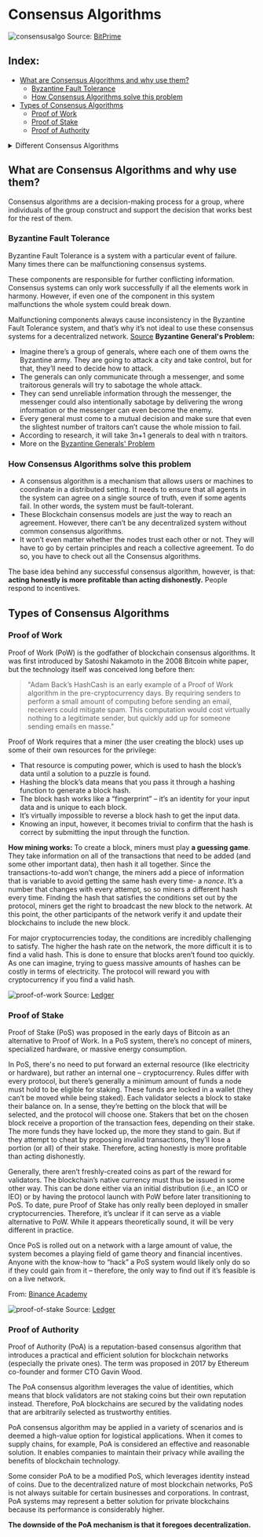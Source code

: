 # Consensus Algorithms

![consensusalgo](https://github.com/Santiago-Pedemonte/Private-Blockchains/blob/main/References/Images/consensusalgo.jpg)
Source: [BitPrime](https://www.bitprime.co.nz/blog/consensus-algorithms/)

## Index:
  * [What are Consensus Algorithms and why use them?](https://github.com/Santiago-Pedemonte/Private-Blockchains/blob/main/References/Notes%20on%20Different%20Consensus%20Algorithms.md#what-are-consensus-algorithms-and-why-use-them)
    * [Byzantine Fault Tolerance](https://github.com/Santiago-Pedemonte/Private-Blockchains/blob/main/References/Notes%20on%20Different%20Consensus%20Algorithms.md#byzantine-fault-tolerance)
    * [How Consensus Algorithms solve this problem](https://github.com/Santiago-Pedemonte/Private-Blockchains/blob/main/References/Notes%20on%20Different%20Consensus%20Algorithms.md#how-consensus-algorithms-solve-this-problem)
  * [Types of Consensus Algorithms](https://github.com/Santiago-Pedemonte/Private-Blockchains/blob/main/References/Notes%20on%20Different%20Consensus%20Algorithms.md#types-of-consensus-algorithms)
    * [Proof of Work](https://github.com/Santiago-Pedemonte/Private-Blockchains/blob/main/References/Notes%20on%20Different%20Consensus%20Algorithms.md#proof-of-work)
    * [Proof of Stake](https://github.com/Santiago-Pedemonte/Private-Blockchains/blob/main/References/Notes%20on%20Different%20Consensus%20Algorithms.md#proof-of-stake)
    * [Proof of Authority](https://github.com/Santiago-Pedemonte/Private-Blockchains/blob/main/References/Notes%20on%20Different%20Consensus%20Algorithms.md#proof-of-authority)

<details><summary> Different Consensus Algorithms </summary>
  
   <img class="fit-picture"
     src="https://github.com/Santiago-Pedemonte/Private-Blockchains/blob/main/References/Images/Different_Consensus_Algorithms.png"
     alt="Different Consensus Algorithms">
  
   [Source: 101 Blockchains](https://101blockchains.com/consensus-algorithms-blockchain/)
</details>

## What are Consensus Algorithms and why use them?

Consensus algorithms are a decision-making process for a group, where individuals of the group construct and support the decision that works best for the rest of them.

### Byzantine Fault Tolerance

Byzantine Fault Tolerance is a system with a particular event of failure. Many times there can be malfunctioning consensus systems.

These components are responsible for further conflicting information. Consensus systems can only work successfully if all the elements work in harmony. However, if even one of the component in this system malfunctions the whole system could break down.

Malfunctioning components always cause inconsistency in the Byzantine Fault Tolerance system, and that’s why it’s not ideal to use these consensus systems for a decentralized network. [Source](https://101blockchains.com/consensus-algorithms-blockchain/)
**Byzantine General's Problem:**
  * Imagine there’s a group of generals, where each one of them owns the Byzantine army. They are going to attack a city and take control, but for that, they’ll need to decide how to attack.
  * The generals can only communicate through a messenger, and some traitorous generals will try to sabotage the whole attack.
  * They can send unreliable information through the messenger, the messenger could also intentionally sabotage by delivering the wrong information or the messenger can even become the enemy.
  * Every general must come to a mutual decision and make sure that even the slightest number of traitors can’t cause the whole mission to fail.
  * According to research, it will take 3n+1 generals to deal with n traitors.
  * More on the [Byzantine Generals' Problem](https://www.youtube.com/watch?v=dfsRQyYXOsQ&ab_channel=MarkReddick)


### How Consensus Algorithms solve this problem

  * A consensus algorithm is a mechanism that allows users or machines to coordinate in a distributed setting. It needs to ensure that all agents in the system can agree on a single source of truth, even if some agents fail. In other words, the system must be fault-tolerant.
  * These Blockchain consensus models are just the way to reach an agreement. However, there can’t be any decentralized system without common consensus algorithms.
  * It won’t even matter whether the nodes trust each other or not. They will have to go by certain principles and reach a collective agreement. To do so, you have to check out all the Consensus algorithms.

The base idea behind any successful consensus algorithm, however, is that: **acting honestly is more profitable than acting dishonestly.** People respond to incentives.

## Types of Consensus Algorithms

### Proof of Work

Proof of Work (PoW) is the godfather of blockchain consensus algorithms. It was first introduced by Satoshi Nakamoto in the 2008 Bitcoin white paper, but the technology itself was conceived long before then:
    
>"Adam Back’s HashCash is an early example of a Proof of Work algorithm in the pre-cryptocurrency days. By requiring senders to perform a small amount of computing before sending an email, receivers could mitigate spam. This computation would cost virtually nothing to a legitimate sender, but quickly add up for someone sending emails en masse."

Proof of Work requires that a miner (the user creating the block) uses up some of their own resources for the privilege: 
  * That resource is computing power, which is used to hash the block’s data until a solution to a puzzle is found.
  * Hashing the block’s data means that you pass it through a hashing function to generate a block hash. 
  * The block hash works like a “fingerprint” – it’s an identity for your input data and is unique to each block.
  * It’s virtually impossible to reverse a block hash to get the input data. 
  * Knowing an input, however, it becomes trivial to confirm that the hash is correct by submitting the input through the function.

**How mining works:**
To create a block, miners must play **a guessing game**. They take information on all of the transactions that need to be added (and some other important data), then hash it all together. 
Since the transactions-to-add won’t change, the miners add a piece of information that is variable to avoid getting the same hash every time- a *nonce*. It’s a number that  changes with every attempt, so so miners a different hash every time.
Finding the hash that satisfies the conditions set out by the protocol, miners get the right to broadcast the new block to the network. At this point, the other participants of the network verify it and update their blockchains to include the new block.

For major cryptocurrencies today, the conditions are incredibly challenging to satisfy. The higher the hash rate on the network, the more difficult it is to find a valid hash. This is done to ensure that blocks aren’t found too quickly.
As one can imagine, trying to guess massive amounts of hashes can be costly in terms of electricity. The protocol will reward you with cryptocurrency if you find a valid hash.

![proof-of-work](https://github.com/Santiago-Pedemonte/Private-Blockchains/blob/main/References/Images/What-is-proof-of-work.jpg)
Source: [Ledger](https://www.ledger.com/academy/blockchain/what-is-proof-of-work)

### Proof of Stake

Proof of Stake (PoS) was proposed in the early days of Bitcoin as an alternative to Proof of Work. In a PoS system, there’s no concept of miners, specialized hardware, or massive energy consumption. 

In PoS, there's no need to put forward an external resource (like electricity or hardware), but rather an internal one – cryptocurrency. Rules differ with every protocol, but there’s generally a minimum amount of funds a node must hold to be eligible for staking.
These funds are locked in a wallet (they can’t be moved while being staked). Each validator selects a block to stake their balance on. In a sense, they’re betting on the block that will be selected, and the protocol will choose one.
Stakers that bet on the chosen block receive a proportion of the transaction fees, depending on their stake. The more funds they have locked up, the more they stand to gain. But if they attempt to cheat by proposing invalid transactions, they’ll lose a portion (or all) of their stake. Therefore, acting honestly is more profitable than acting dishonestly.

Generally, there aren’t freshly-created coins as part of the reward for validators. The blockchain’s native currency must thus be issued in some other way. This can be done either via an initial distribution (i.e., an ICO or IEO) or by having the protocol launch with PoW before later transitioning to PoS.
To date, pure Proof of Stake has only really been deployed in smaller cryptocurrencies. Therefore, it’s unclear if it can serve as a viable alternative to PoW. While it appears theoretically sound, it will be very different in practice. 

Once PoS is rolled out on a network with a large amount of value, the system becomes a playing field of game theory and financial incentives. Anyone with the know-how to “hack” a PoS system would likely only do so if they could gain from it – therefore, the only way to find out if it’s feasible is on a live network.

From: [Binance Academy](https://academy.binance.com/en/articles/what-is-a-blockchain-consensus-algorithm)

![proof-of-stake](https://github.com/Santiago-Pedemonte/Private-Blockchains/blob/main/References/Images/What-is-proof-of-stake.jpg)
Source: [Ledger](https://www.ledger.com/academy/blockchain/what-is-proof-of-stake)

### Proof of Authority

Proof of Authority (PoA) is a reputation-based consensus algorithm that introduces a practical and efficient solution for blockchain networks (especially the private ones). The term was proposed in 2017 by Ethereum co-founder and former CTO Gavin Wood. 

The PoA consensus algorithm leverages the value of identities, which means that block validators are not staking coins but their own reputation instead. Therefore, PoA blockchains are secured by the validating nodes that are arbitrarily selected as trustworthy entities.

PoA consensus algorithm may be applied in a variety of scenarios and is deemed a high-value option for logistical applications. When it comes to supply chains, for example, PoA is considered an effective and reasonable solution. It enables companies to maintain their privacy while availing the benefits of blockchain technology.

Some consider PoA to be a modified PoS, which leverages identity instead of coins. Due to the decentralized nature of most blockchain networks, PoS is not always suitable for certain businesses and corporations. In contrast, PoA systems may represent a better solution for private blockchains because its performance is considerably higher.

**The downside of the PoA mechanism is that it foregoes decentralization.**
